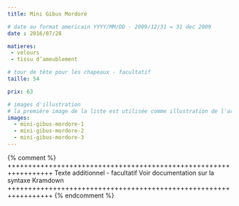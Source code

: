 ```yaml
---
title: Mini Gibus Mordoré

# date au format americain YYYY/MM/DD - 2009/12/31 = 31 dec 2009
date : 2016/07/28

matieres:
 - velours
 - tissu d’ameublement

# tour de tête pour les chapeaux - facultatif
taille: 54

prix: 63

# images d'illustration
# la première image de la liste est utilisée comme illustration de l'article dans les pages de listing.
images:
  - mini-gibus-mordore-1
  - mini-gibus-mordore-2
  - mini-gibus-mordore-3
---
```

{% comment %} +++++++++++++++++++++++++++++++++++++++++++++++++++++++++++++++++
              Texte additionnel - facultatif
              Voir documentation sur la syntaxe Kramdown
+++++++++++++++++++++++++++++++++++++++++++++++++++++++++++++++++ {% endcomment %}

